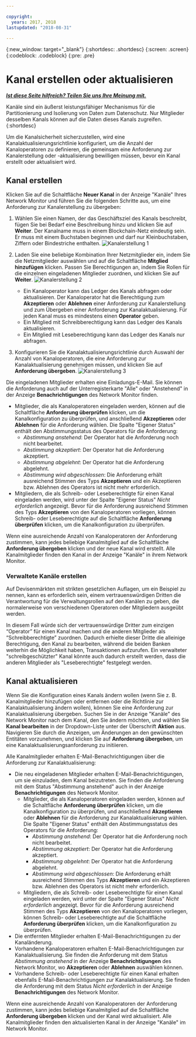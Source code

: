 ```yaml
---

copyright:
  years: 2017, 2018
lastupdated: "2018-08-31"

---
```


{:new_window: target="_blank"}
{:shortdesc: .shortdesc}
{:screen: .screen}
{:codeblock: .codeblock}
{:pre: .pre}

# Kanal erstellen oder aktualisieren


***[Ist diese Seite hilfreich? Teilen Sie uns Ihre Meinung mit.](https://www.surveygizmo.com/s3/4501493/IBM-Blockchain-Documentation)***


Kanäle sind ein äußerst leistungsfähiger Mechanismus für die Partitionierung und Isolierung von Daten zum Datenschutz. Nur Mitglieder desselben Kanals können auf die Daten dieses Kanals zugreifen.
{:shortdesc}

Um die Kanalsicherheit sicherzustellen, wird eine Kanalaktualisierungsrichtlinie konfiguriert, um die Anzahl der Kanaloperatoren zu definieren, die gemeinsam eine Anforderung zur Kanalerstellung oder -aktualisierung bewilligen müssen, bevor ein Kanal erstellt oder aktualisiert wird.

## Kanal erstellen
Klicken Sie auf die Schaltfläche **Neuer Kanal** in der Anzeige "Kanäle" Ihres Network Monitor und führen Sie die folgenden Schritte aus, um eine Anforderung zur Kanalerstellung zu übergeben:
1. Wählen Sie einen Namen, der das Geschäftsziel des Kanals beschreibt, fügen Sie bei Bedarf eine Beschreibung hinzu und klicken Sie auf **Weiter**. Der Kanalname muss in einem Blockchain-Netz eindeutig sein. Er muss mit einem Buchstaben beginnen und darf nur Kleinbuchstaben, Ziffern oder Bindestriche enthalten.
  ![Kanalerstellung 1](../images/create_channel.png "Kanalerstellung - Anzeige 1")

2. Laden Sie eine beliebige Kombination Ihrer Netzmitglieder ein, indem Sie die Netzmitglieder auswählen und auf die Schaltfläche **Mitglied hinzufügen** klicken. Passen Sie Berechtigungen an, indem Sie Rollen für die einzelnen eingeladenen Mitglieder zuordnen, und klicken Sie auf **Weiter**.
  ![Kanalerstellung 2](../images/create_channel_2.png "Kanalerstellung - Anzeige 2")

    * Ein Kanaloperator kann das Ledger des Kanals abfragen oder aktualisieren. Der Kanaloperator hat die Berechtigung zum **Akzeptieren** oder **Ablehnen** einer Anforderung zur Kanalerstellung und zum Übergeben einer Anforderung zur Kanalaktualisierung. Für jeden Kanal muss es mindestens einen **Operator** geben.
    * Ein Mitglied mit Schreibberechtigung kann das Ledger des Kanals aktualisieren.
    * Ein Mitglied mit Leseberechtigung kann das Ledger des Kanals nur abfragen.

3. Konfigurieren Sie die Kanalaktualisierungsrichtlinie durch Auswahl der Anzahl von Kanaloperatoren, die eine Anforderung zur Kanalaktualisierung genehmigen müssen, und klicken Sie auf **Anforderung übergeben**.
  ![Kanalerstellung 3](../images/create_channel_3.png "Kanalerstellung Anzeige 3")

Die eingeladenen Mitglieder erhalten eine Einladungs-E-Mail. Sie können die Anforderung auch auf der Unterregisterkarte "Alle" oder "Anstehend" in der Anzeige **Benachrichtigungen** des Network Monitor finden.
* Mitglieder, die als Kanaloperatoren eingeladen werden, können auf die Schaltfläche **Anforderung überprüfen** klicken, um die Kanalkonfiguration zu überprüfen, und anschließend **Akzeptieren** oder **Ablehnen** für die Anforderung wählen. Die Spalte "Eigener Status" enthält den Abstimmungsstatus des Operators für die Anforderung:
    * _Abstimmung anstehend_: Der Operator hat die Anforderung noch nicht bearbeitet.
    * _Abstimmung akzeptiert_: Der Operator hat die Anforderung akzeptiert.
    * _Abstimmung abgelehnt_: Der Operator hat die Anforderung abgelehnt.
    * _Abstimmung wird abgeschlossen_: Die Anforderung erhält ausreichend Stimmen des Typs **Akzeptieren** und ein Akzeptieren bzw. Ablehnen des Operators ist nicht mehr erforderlich.
* Mitgliedern, die als Schreib- oder Leseberechtigte für einen Kanal eingeladen werden, wird unter der Spalte "Eigener Status" *Nicht erforderlich* angezeigt. Bevor für die Anforderung ausreichend Stimmen des Typs **Akzeptieren** von den Kanaloperatoren vorliegen, können Schreib- oder Leseberechtigte auf die Schaltfläche **Anforderung überprüfen** klicken, um die Kanalkonfiguration zu überprüfen.

Wenn eine ausreichende Anzahl von Kanaloperatoren der Anforderung zustimmen, kann jedes beliebige Kanalmitglied auf die Schaltfläche **Anforderung übergeben** klicken und der neue Kanal wird erstellt. Alle Kanalmitglieder finden den Kanal in der Anzeige "Kanäle" in ihrem Network Monitor.

### Verwaltete Kanäle erstellen

Auf Devisenmärkten mit strikten gesetzlichen Auflagen, um ein Beispiel zu nennen, kann es erforderlich sein, einem vertrauenswürdigen Dritten die Verantwortung für die Verwaltungsrollen auf den Kanälen zu geben, die normalerweise von verschiedenen Operatoren oder Mitgliedern ausgeübt werden.

In diesem Fall würde sich der vertrauenswürdige Dritter zum einzigen “Operator” für einen Kanal machen und die anderen Mitglieder als “Schreibberechtigte” zuordnen. Dadurch erhielte dieser Dritte die alleinige Berechtigung, den Kanal zu bearbeiten, während die beiden Banken weiterhin die Möglichkeit haben, Transaktionen aufzurufen. Ein verwalteter "schreibgeschützter" Kanal könnte auch dadurch erstellt werden, dass die anderen Mitglieder als "Leseberechtigte" festgelegt werden.

## Kanal aktualisieren
Wenn Sie die Konfiguration eines Kanals ändern wollen (wenn Sie z. B. Kanalmitglieder hinzufügen oder entfernen oder die Richtlinie zur Kanalaktualisierung ändern wollen), können Sie eine Anforderung zur Kanalaktualisierung übergeben. Suchen Sie in der Anzeige "Kanäle" des Network Monitor nach dem Kanal, den Sie ändern möchten, und wählen Sie **Kanal bearbeiten** in der Dropdown-Liste unter der Überschrift **Aktion** aus. Navigieren Sie durch die Anzeigen, um Änderungen an den gewünschten Entitäten vorzunehmen, und klicken Sie auf **Anforderung übergeben**, um eine Kanalaktualisierungsanforderung zu initiieren.

Alle Kanalmitglieder erhalten E-Mail-Benachrichtigungen über die Anforderung zur Kanalaktualisierung:
* Die neu eingeladenen Mitglieder erhalten E-Mail-Benachrichtigungen, um sie einzuladen, dem Kanal beizutreten. Sie finden die Anforderung mit dem Status "Abstimmung anstehend" auch in der Anzeige **Benachrichtigungen** des Network Monitor.
    * Mitglieder, die als Kanaloperatoren eingeladen werden, können auf die Schaltfläche **Anforderung überprüfen** klicken, um die Kanalkonfiguration zu überprüfen, und anschließend **Akzeptieren** oder **Ablehnen** für die Anforderung zur Kanalaktualisierung wählen.  Die Spalte "Eigener Status" enthält den Abstimmungsstatus des Operators für die Anforderung:
        * _Abstimmung anstehend_: Der Operator hat die Anforderung noch nicht bearbeitet.
        * _Abstimmung akzeptiert_: Der Operator hat die Anforderung akzeptiert.
        * _Abstimmung abgelehnt_: Der Operator hat die Anforderung abgelehnt.
        * _Abstimmung wird abgeschlossen_: Die Anforderung erhält ausreichend Stimmen des Typs **Akzeptieren** und ein Akzeptieren bzw. Ablehnen des Operators ist nicht mehr erforderlich.
    * Mitgliedern, die als Schreib- oder Leseberechtigte für einen Kanal eingeladen werden, wird unter der Spalte "Eigener Status" *Nicht erforderlich* angezeigt. Bevor für die Anforderung ausreichend Stimmen des Typs **Akzeptieren** von den Kanaloperatoren vorliegen, können Schreib- oder Leseberechtigte auf die Schaltfläche **Anforderung überprüfen** klicken, um die Kanalkonfiguration zu überprüfen.
* Die entfernten Mitglieder erhalten E-Mail-Benachrichtigungen zu der Kanaländerung.
* Vorhandene Kanaloperatoren erhalten E-Mail-Benachrichtigungen zur Kanalaktualisierung. Sie finden die Anforderung mit dem Status _Abstimmung anstehend_ in der Anzeige **Benachrichtigungen** des Network Monitor, wo **Akzeptieren** oder **Ablehnen** auswählen können.
* Vorhandene Schreib- oder Leseberechtigte für einen Kanal erhalten ebenfalls E-Mail-Benachrichtigungen zur Kanalaktualisierung. Sie finden die Anforderung mit dem Status _Nicht erforderlich_ in der Anzeige **Benachrichtigungen** des Network Monitor.

Wenn eine ausreichende Anzahl von Kanaloperatoren der Anforderung zustimmen, kann jedes beliebige Kanalmitglied auf die Schaltfläche **Anforderung übergeben** klicken und der Kanal wird aktualisiert. Alle Kanalmitglieder finden den aktualisierten Kanal in der Anzeige "Kanäle" im Network Monitor.
